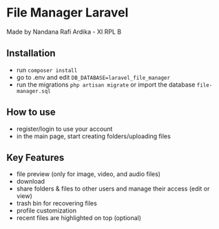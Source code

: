 # File Manager Laravel
Made by Nandana Rafi Ardika - XI RPL B

## Installation
- run `composer install`
- go to .env and edit `DB_DATABASE=laravel_file_manager` 
- run the migrations `php artisan migrate` or import the database `file-manager.sql`

## How to use
- register/login to use your account
- in the main page, start creating folders/uploading files

## Key Features
- file preview (only for image, video, and audio files)
- download
- share folders & files to other users and manage their access (edit or view)
- trash bin for recovering files
- profile customization
- recent files are highlighted on top (optional)
